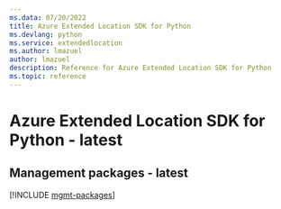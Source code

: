 ```yaml
---
ms.data: 07/20/2022
title: Azure Extended Location SDK for Python
ms.devlang: python
ms.service: extendedlocation
ms.author: lmazuel
author: lmazuel
description: Reference for Azure Extended Location SDK for Python
ms.topic: reference
---
```

# Azure Extended Location SDK for Python - latest

## Management packages - latest
[!INCLUDE [mgmt-packages](extended-location-mgmt-index.md)]
